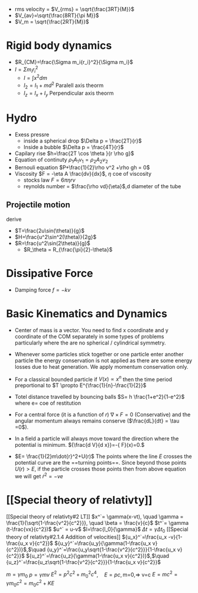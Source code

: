 
- rms velocity = $V_{rms} = \sqrt{\frac{3RT}{M}}$
- $V_{av}=\sqrt{\frac{8RT}{\pi M}}$
- $V_m = \sqrt{\frac{2RT}{M}}$

# Rigid body dynamics 
- $R_{CM}=\frac{\Sigma m_i{r_i}^2}{\Sigma m_i}$
- $I=\Sigma m_i r_i^2$
	- $I=\int x^2 dm$
	- $I_2=I_1+md^2$ Paralell axis theorm
	- $I_z=I_x+I_y$ Perpendicular axis theorm
# Hydro
- Exess pressre 
	- inside a spherical drop $\Delta p = \frac{2T}{r}$
	- Inside a bubble $\Delta p = \frac{4T}{r}$
- Capilary rise $h=\frac{2T \cos \theta }{r \rho g}$
- Equation of continuty $\rho_1 A_1 v_1 = \rho_2 A_2 v_2$
- Bernouli equation $P+\frac{1}{2}\rho v^2 +\rho gh = 0$
- Viscosity $F = -\eta A \frac{dv}{dx}$, $\eta$ coe of viscosity
	- stocks law $F = 6\pi \eta r v$
	- reynolds number = $\frac{\rho vd}{\eta}$,d diameter of the tube 


## Projectile motion
derive
- $T=\frac{2u\sin(\theta)}{g}$
- $H=\frac{u^2\sin^2(\theta)}{2g}$
- $R=\frac{u^2\sin(2\theta)}{g}$
	- $R_\theta = R_{\frac{\pi}{2}-\theta}$


# Dissipative Force
- Damping force $f =-kv$

# Basic Kinematics and Dynamics


- Center of mass is a vector. You need to find x coordinate and y coordinate of the COM separately in some types of problems particularly where the are no spherical / cylindrical symmetry.
- Whenever some particles stick together or one particle enter another particle the energy conservation is not applied as there are some energy losses due to heat generation. We apply momentum conservation only.
- For a classical bounded particle if $V(x) \propto x^n$ then the time period preportional to $T \propto E^{\frac{1}{n}-\frac{1}{2}}$
- Totel distance travelled by bouncing balls $S= h \frac{1+e^2}{1-e^2}$ where e= coe of restitution 

- For a central force (it is a function of $r$) $\nabla \times F = 0$ (Conservative) and the angular momentum always remains conserve ($\frac{dL}{dt} = \tau =0$).
- In a field a particle will always move toward the direction where the potential is minimum. ${\frac{d V}{d x}}=-{ F}(x)=0.$


- $E= \frac{1}{2}m\dot{r}^2+U(r)$
  The points where the line $E$ crosses the potential curve are the ==turning points==. Since beyond those points $U(r) > E$, if the particle crosses those points then from above equation we will get $\dot{r}^2 =-ve$
# [[Special theory of relativty]]

[[Special theory of relativty#2 LT]]
$x^`= \gamma(x-vt), \quad \gamma = \frac{1}{\sqrt{1-\frac{v^2}{c^2}}}, \quad \beta = \frac{v}{c}$ 
$t^`= \gamma (t-\frac{vx}{c^2})$
$u^` = u-v$ 
$l=\frac{l_0}{\gamma}$
$\Delta t = \gamma \Delta t_0$ 
[[Special theory of relativty#2.1.4 Addition of velocities]]
${u_x}^`=\frac{u_x -v}{1-\frac{u_x v}{c^2}}$
${u_y}^`=\frac{u_y}{\gamma(1-\frac{u_x v}{c^2})}$,$\quad {u_y}^`=\frac{u_y\sqrt{1-\frac{v^2}{c^2}}}{1-\frac{u_x v}{c^2}}$
${u_z}^`=\frac{u_z}{\gamma(1-\frac{u_x v}{c^2})}$,$\quad {u_z}^`=\frac{u_z\sqrt{1-\frac{v^2}{c^2}}}{1-\frac{u_x v}{c^2}}$

$m=\gamma m_0$
$p=\gamma m v$
$E^{2}= p^2c^{2}+{m_{0}}^2c^4$,$\quad E=pc,\text{m=0,}$=> v=c 
$E=mc^{2}=\gamma m_0 c^2 = m_{0}c^{2}+KE$

